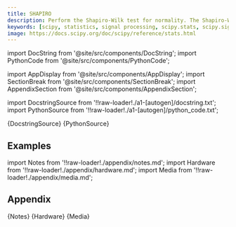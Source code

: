 ```yaml
---
title: SHAPIRO
description: Perform the Shapiro-Wilk test for normality. The Shapiro-Wilk test tests the null hypothesis that the data was drawn from a normal distribution.
keywords: [scipy, statistics, signal processing, scipy.stats, scipy.signal, scipy.stats.shapiro]
image: https://docs.scipy.org/doc/scipy/reference/stats.html
---
```


[//]: # (Custom component imports)

import DocString from '@site/src/components/DocString';
import PythonCode from '@site/src/components/PythonCode';

import AppDisplay from '@site/src/components/AppDisplay';
import SectionBreak from '@site/src/components/SectionBreak';
import AppendixSection from '@site/src/components/AppendixSection';

[//]: # (Docstring)

import DocstringSource from '!!raw-loader!./a1-[autogen]/docstring.txt';
import PythonSource from '!!raw-loader!./a1-[autogen]/python_code.txt';


<DocString>{DocstringSource}</DocString>
<PythonCode GLink='SCIPY/stats/SHAPIRO/SHAPIRO.py'>{PythonSource}</PythonCode>


<SectionBreak />

    

[//]: # (Examples)

## Examples

<AppDisplay 
  GLink='SCIPY/stats/SHAPIRO'
  nodeLabel='SHAPIRO'>
</AppDisplay>

<SectionBreak />

    

[//]: # (Appendix)

import Notes from '!!raw-loader!./appendix/notes.md';
import Hardware from '!!raw-loader!./appendix/hardware.md';
import Media from '!!raw-loader!./appendix/media.md';

## Appendix

<AppendixSection index={0} folderPath='nodes/SCIPY/stats/SHAPIRO/appendix/'>{Notes}</AppendixSection>
<AppendixSection index={1} folderPath='nodes/SCIPY/stats/SHAPIRO/appendix/'>{Hardware}</AppendixSection>
<AppendixSection index={2} folderPath='nodes/SCIPY/stats/SHAPIRO/appendix/'>{Media}</AppendixSection>



